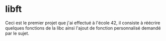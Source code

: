 # libft
Ceci est le premier projet que j'ai effectué à l'école 42, il consiste à réécrire quelques fonctions de la libc ainsi l'ajout de fonction personnalisé demandé par le sujet. 
